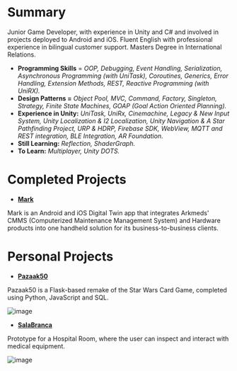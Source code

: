 # Summary
Junior Game Developer, with experience in Unity and C# and involved in projects deployed to Android and iOS. Fluent English with professional experience in bilingual customer support. Masters Degree in International Relations.

- **Programming Skills** = _OOP, Debugging, Event Handling, Serialization, Asynchronous Programming (with UniTask), Coroutines, Generics, Error Handling, Extension Methods, REST, Reactive Programming (with UniRX)._
- **Design Patterns =** _Object Pool, MVC, Command, Factory, Singleton, Strategy, Finite State Machines, GOAP (Goal Action Oriented Planning)._
- **Experience in Unity:** _UniTask, UniRx, Cinemachine, Legacy & New Input System, Unity Localization & I2 Localization, Unity Navigation & A Star Pathfinding Project, URP & HDRP, Firebase SDK, WebView, MQTT and REST integration, BLE Integration, AR Foundation._
- **Still Learning:** _Reflection, ShaderGraph._
- **To Learn:** _Multiplayer, Unity DOTS._

# Completed Projects
- [**Mark**](https://play.google.com/store/apps/details?id=com.ArkMeds.Mark&hl=pt_BR&gl=US)
  
Mark is an Android and iOS Digital Twin app that integrates Arkmeds' CMMS (Computerized Maintenance Management System) and Hardware products into one handheld solution for its business-to-business clients.

# Personal Projects
- [**Pazaak50**](https://github.com/jorlmn/Pazaak50-CS50-Final-Project)
  
Pazaak50 is a Flask-based remake of the Star Wars Card Game, completed using Python, JavaScript and SQL.

![image](https://github.com/jorlmn/JorLMN/assets/114875835/5018c18c-08fe-4df1-acc9-afd2a104706f)

- [**SalaBranca**](https://github.com/jorlmn/SalaBranca_Unity)
  
Prototype for a Hospital Room, where the user can inspect and interact with medical equipment.

![image](https://github.com/jorlmn/JorLMN/assets/114875835/d4d11db8-25d2-4838-8265-1c986759570b)
